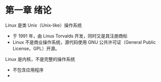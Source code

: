 # 第一章 绪论

Linux 是类 Unix（Unix-like）操作系统

- 于 1991 年，由 Linus Torvalds 开发，同时又是其注册商标
- Linux 不是商业操作系统，源代码使用 GNU 公共许可证（General Public License，GPL）开源。

Linux 是内核，不是完整的操作系统

- 不包含应用程序
- 